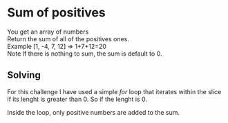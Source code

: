 # Sum of positives
You get an array of numbers<br>
Return the sum of all of the positives ones.<br>
Example [1, -4, 7, 12] => 1+7+12=20<br>
Note If there is nothing to sum, the sum is default to 0.

## Solving
For this challenge I have used a simple *for* loop that iterates within the slice if its lenght is greater than 0. So if the lenght is 0.<br>
<P>Inside the loop, only positive numbers are added to the sum.